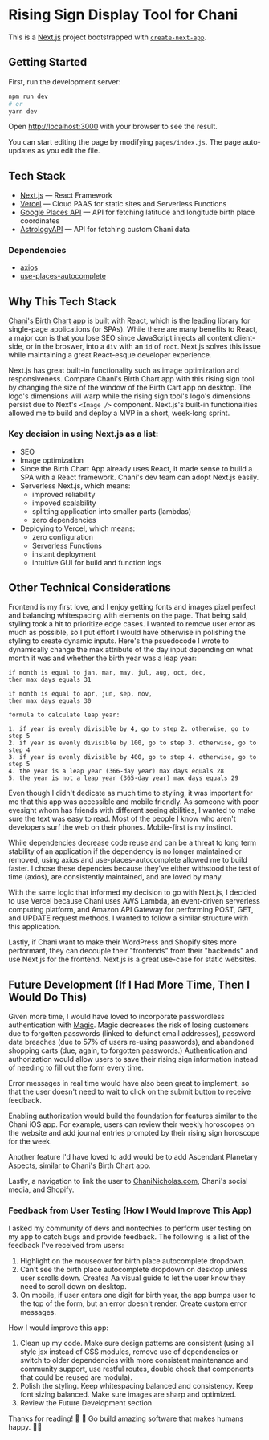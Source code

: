 # Rising Sign Display Tool for Chani

This is a [Next.js](https://nextjs.org/) project bootstrapped with [`create-next-app`](https://github.com/vercel/next.js/tree/canary/packages/create-next-app).

## Getting Started

First, run the development server:

```bash
npm run dev
# or
yarn dev
```

Open [http://localhost:3000](http://localhost:3000) with your browser to see the result.

You can start editing the page by modifying `pages/index.js`. The page auto-updates as you edit the file.

## Tech Stack

- [Next.js](https://nextjs.org/docs) — React Framework
- [Vercel](https://vercel.com/docs) — Cloud PAAS for static sites and Serverless Functions
- [Google Places API](https://developers.google.com/places/web-service/overview) — API for fetching latitude and longitude birth place coordinates
- [AstrologyAPI](https://www.astrologyapi.com/docs/) — API for fetching custom Chani data

### Dependencies

- [axios](https://www.npmjs.com/package/axios)
- [use-places-autocomplete](https://www.npmjs.com/package/use-places-autocomplete)

## Why This Tech Stack

[Chani's Birth Chart app](https://chart.chaninicholas.com/) is built with React, which is the leading library for single-page applications (or SPAs). While there are many benefits to React, a major con is that you lose SEO since JavaScript injects all content client-side, or in the broswer, into a `div` with an `id` of `root`. Next.js solves this issue while maintaining a great React-esque developer experience.

Next.js has great built-in functionality such as image optimization and responsiveness. Compare Chani's Birth Chart app with this rising sign tool by changing the size of the window of the Birth Cart app on desktop. The logo's dimensions will warp while the rising sign tool's logo's dimensions persist due to Next's `<Image />` component. Next.js's built-in functionalities allowed me to build and deploy a MVP in a short, week-long sprint.

### Key decision in using Next.js as a list:
- SEO
- Image optimization
- Since the Birth Chart App already uses React, it made sense to build a SPA with a React framework. Chani's dev team can adopt Next.js easily.
- Serverless Next.js, which means:
  - improved reliability
  - impoved scalability
  - splitting application into smaller parts (lambdas)
  - zero dependencies
- Deploying to Vercel, which means:
  - zero configuration
  - Serverless Functions
  - instant deployment
  - intuitive GUI for build and function logs

## Other Technical Considerations

Frontend is my first love, and I enjoy getting fonts and images pixel perfect and balancing whitespacing with elements on the page. That being said, styling took a hit to prioritize edge cases. I wanted to remove user error as much as possible, so I put effort I would have otherwise in polishing the styling to create dynamic inputs. Here's the psuedocode I wrote to dynamically change the max attribute of the day input depending on what month it was and whether the birth year was a leap year:

```
if month is equal to jan, mar, may, jul, aug, oct, dec,
then max days equals 31

if month is equal to apr, jun, sep, nov,
then max days equals 30

formula to calculate leap year:

1. if year is evenly divisible by 4, go to step 2. otherwise, go to step 5
2. if year is evenly divisible by 100, go to step 3. otherwise, go to step 4
3. if year is evenly divisible by 400, go to step 4. otherwise, go to step 5
4. the year is a leap year (366-day year) max days equals 28
5. the year is not a leap year (365-day year) max days equals 29
```

Even though I didn't dedicate as much time to styling, it was important for me that this app was accessible and mobile friendly. As someone with poor eyesight whom has friends with different seeing abilities, I wanted to make sure the text was easy to read. Most of the people I know who aren't developers surf the web on their phones. Mobile-first is my instinct.

While dependencies decrease code reuse and can be a threat to long term stability of an application if the dependency is no longer maintained or removed, using axios and use-places-autocomplete allowed me to build faster. I chose these depencies because they've either withstood the test of time (axios), are consistently maintained, and are loved by many.

With the same logic that informed my decision to go with Next.js, I decided to use Vercel because Chani uses AWS Lambda, an event-driven serverless computing platform, and Amazon API Gateway for performing POST, GET, and UPDATE request methods. I wanted to follow a similar structure with this application.

Lastly, if Chani want to make their WordPress and Shopify sites more performant, they can decouple their "frontends" from their "backends" and use Next.js for the frontend. Next.js is a great use-case for static websites.

## Future Development (If I Had More Time, Then I Would Do This)

Given more time, I would have loved to incorporate passwordless authentication with [Magic](https://docs.magic.link/). Magic decreases the risk of losing customers due to forgotten passwords (linked to defunct email addresses), password data breaches (due to 57% of users re-using passwords), and abandoned shopping carts (due, again, to forgotten passwords.) Authentication and authorization would allow users to save their rising sign information instead of needing to fill out the form every time.

Error messages in real time would have also been great to implement, so that the user doesn't need to wait to click on the submit button to receive feedback.

Enabling authorization would build the foundation for features similar to the Chani iOS app. For example, users can review their weekly horoscopes on the website and add journal entries prompted by their rising sign horoscope for the week.

Another feature I'd have loved to add would be to add Ascendant Planetary Aspects, similar to Chani's Birth Chart app.

Lastly, a navigation to link the user to [ChaniNicholas.com](https://chaninicholas.com/), Chani's social media, and Shopify.

### Feedback from User Testing (How I Would Improve This App)
I asked my community of devs and nontechies to perform user testing on my app to catch bugs and provide feedback. The following is a list of the feedback I've received from users:

1. Highlight on the mouseover for birth place autocomplete dropdown.
2. Can't see the birth place autocomplete dropdown on desktop unless user scrolls down. Createa Aa visual guide to let the user know they need to scroll down on desktop.
3. On mobile, if user enters one digit for birth year, the app bumps user to the top of the form, but an error doesn't render. Create custom error messages.

How I would improve this app:

1. Clean up my code. Make sure design patterns are consistent (using all style jsx instead of CSS modules, remove use of dependencies or switch to older dependencies with more consistent maintenance and community support, use restful routes, double check that components that could be reused are modula).
2. Polish the styling. Keep whitespacing balanced and consistency. Keep font sizing balanced. Make sure images are sharp and optimized.
3. Review the Future Development section

Thanks for reading! 🖤 🤍
Go build amazing software that makes humans happy. ✌🏽